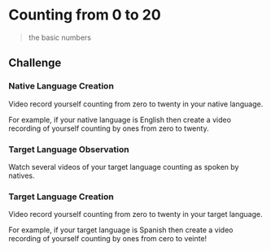 # Counting from 0 to 20
> the basic numbers

## Challenge

### Native Language Creation

Video record yourself counting from zero to twenty in your native language.

For example, if your native language is English then create a video recording of yourself counting by ones from zero to twenty.

### Target Language Observation

Watch several videos of your target language counting as spoken by natives.

### Target Language Creation

Video record yourself counting from zero to twenty in your target language.

For example, if your target language is Spanish then create a video recording of yourself counting by ones from cero to veinte!
